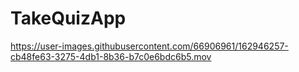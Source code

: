# TakeQuizApp



https://user-images.githubusercontent.com/66906961/162946257-cb48fe63-3275-4db1-8b36-b7c0e6bdc6b5.mov

